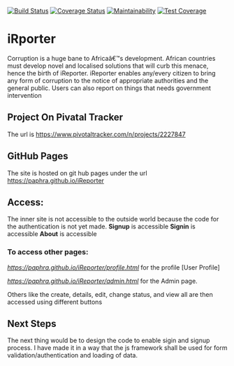 [![Build Status](https://travis-ci.com/Paphra/iReporter.svg?branch=develop)](https://travis-ci.com/Paphra/iReporter)
[![Coverage Status](https://coveralls.io/repos/github/Paphra/iReporter/badge.svg?branch=develop)](https://coveralls.io/github/Paphra/iReporter?branch=develop)
[![Maintainability](https://api.codeclimate.com/v1/badges/98b3fa2007fd1192b882/maintainability)](https://codeclimate.com/github/Paphra/iReporter/maintainability)
[![Test Coverage](https://api.codeclimate.com/v1/badges/98b3fa2007fd1192b882/test_coverage)](https://codeclimate.com/github/Paphra/iReporter/test_coverage)

# iRporter
Corruption is a huge bane to Africaâ€™s development. African countries must develop novel and localised solutions that will curb this menace, hence the birth of iReporter. iReporter enables any/every citizen to bring any form of corruption to the notice of appropriate authorities and the general public. Users can also report on things that needs government intervention

## Project On Pivatal Tracker
The url is https://www.pivotaltracker.com/n/projects/2227847

## GitHub Pages
The site is hosted on git hub pages under the url
https://paphra.github.io/iReporter

## Access:
The inner site is not accessible to the outside world because the code for the authentication is not yet made.
**Signup** is accessible
**Signin** is accessible
**About** is accessible
### To access other pages:
*https://paphra.github.io/iReporter/profile.html* for the profile [User Profile]

*https://paphra.github.io/iReporter/admin.html* for the Admin page.

Others like the create, details, edit, change status, and view all are then accessed using different buttons

## Next Steps
The next thing would be to design the code to enable sigin and signup process.
I have made it in a way that the js framework shall be used for form validation/authentication and loading of data.
